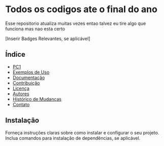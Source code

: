 # Todos os codigos ate o final do ano

Esse repositorio atualiza muitas vezes entao talvez eu tire algo que funciona mas nao esta certo

[Inserir Badges Relevantes, se aplicável]

## Índice
- [PC1](#PrimeiroBimestre)
- [Exemplos de Uso](#exemplos-de-uso)
- [Documentação](#documentação)
- [Contribuição](#contribuição)
- [Licença](#licença)
- [Autores](#autores)
- [Histórico de Mudanças](#histórico-de-mudanças)
- [Contato](#contato)

## Instalação

Forneça instruções claras sobre como instalar e configurar o seu projeto. Inclua comandos para instalação de dependências, se aplicável.
